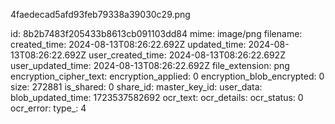 4faedecad5afd93feb79338a39030c29.png

id: 8b2b7483f205433b8613cb091103dd84
mime: image/png
filename: 
created_time: 2024-08-13T08:26:22.692Z
updated_time: 2024-08-13T08:26:22.692Z
user_created_time: 2024-08-13T08:26:22.692Z
user_updated_time: 2024-08-13T08:26:22.692Z
file_extension: png
encryption_cipher_text: 
encryption_applied: 0
encryption_blob_encrypted: 0
size: 272881
is_shared: 0
share_id: 
master_key_id: 
user_data: 
blob_updated_time: 1723537582692
ocr_text: 
ocr_details: 
ocr_status: 0
ocr_error: 
type_: 4
